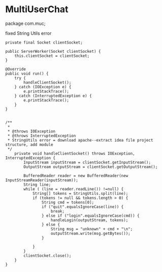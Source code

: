 # MultiUserChat
package com.muc;

fixed String Utils error

    private final Socket clientSocket;

    public ServerWorker(Socket clientSocket) {
        this.clientSocket = clientSocket;
    }

    @Override
    public void run() {
        try {
            handleClientSocket();
        } catch (IOException e) {
            e.printStackTrace();
        } catch (InterruptedException e) {
            e.printStackTrace();
        }
    }


    /**
     *
     * @throws IOException
     * @throws InterruptedException
     * StringUtils error = download apache--extract idea file project structure, add module
     */
        private void handleClientSocket() throws IOException, InterruptedException {
            InputStream inputStream = clientSocket.getInputStream();
            OutputStream outputStream = clientSocket.getOutputStream();

            BufferedReader reader = new BufferedReader(new InputStreamReader(inputStream));
            String line;
            while ( (line = reader.readLine()) !=null) {
                String[] tokens = StringUtils.split(line);
                if (tokens != null && tokens.length > 0) {
                    String cmd = tokens[0];
                    if ("quit".equalsIgnoreCase(line)) {
                        break;
                    } else if ("login".equalsIgnoreCase(cmd)) {
                        handleLogin(outputStream, tokens);
                    } else {
                        String msg = "unknown" + cmd + "\n";
                        outputStream.write(msg.getBytes());
                    }

                }
            }
            clientSocket.close();
        }
    }


     
